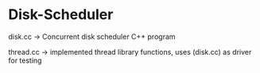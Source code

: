 # Disk-Scheduler
disk.cc  -> Concurrent disk scheduler C++ program 



thread.cc -> implemented thread library functions, uses (disk.cc) as driver for testing
